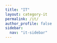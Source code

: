 ```yaml
---
title: "IT"
layout: category-it
permalink: /it/
author_profile: false
sidebar:
  nav: "it-sidebar"
---
```

